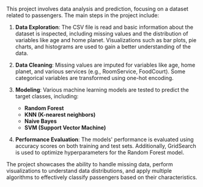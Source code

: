 
This project involves data analysis and prediction, focusing on a dataset related to passengers. The main steps in the project include:

1. **Data Exploration**: The CSV file is read and basic information about the dataset is inspected, including missing values and the distribution of variables like age and home planet. Visualizations such as bar plots, pie charts, and histograms are used to gain a better understanding of the data.

2. **Data Cleaning**: Missing values are imputed for variables like age, home planet, and various services (e.g., RoomService, FoodCourt). Some categorical variables are transformed using one-hot encoding.

3. **Modeling**: Various machine learning models are tested to predict the target classes, including:
   - **Random Forest**
   - **KNN (K-nearest neighbors)**
   - **Naive Bayes**
   - **SVM (Support Vector Machine)**

4. **Performance Evaluation**: The models' performance is evaluated using accuracy scores on both training and test sets. Additionally, GridSearch is used to optimize hyperparameters for the Random Forest model.

The project showcases the ability to handle missing data, perform visualizations to understand data distributions, and apply multiple algorithms to effectively classify passengers based on their characteristics.
